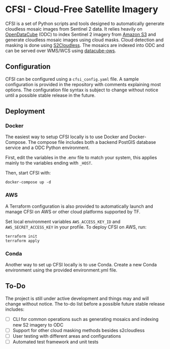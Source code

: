 # CFSI - Cloud-Free Satellite Imagery

CFSI is a set of Python scripts and tools designed to automatically generate cloudless mosaic images from Sentinel 2 data. It relies heavily on [OpenDataCube](https://www.opendatacube.org/) (ODC) to index Sentinel 2 imagery from [Amazon S3](https://registry.opendata.aws/sentinel-2/) and generate cloudless mosaic images using cloud masks. Cloud detection and masking is done using [S2Cloudless](https://github.com/sentinel-hub/sentinel2-cloud-detector). The mosaics are indexed into ODC and can be served over WMS/WCS using [datacube-ows](https://github.com/GispoCoding/datacube-ows).

## Configuration

CFSI can be configured using a `cfsi_config.yaml` file. A sample configuration is provided in the repository with comments explaining most options. The configuration file syntax is subject to change without notice until a possible stable release in the future.

## Deployment

### Docker

The easiest way to setup CFSI locally is to use Docker and Docker-Compose. The compose file includes both a backend PostGIS database service and a ODC Python environment. 

First, edit the variables in the .env file to match your system, this applies mainly to the variables ending with `_HOST`.

Then, start CFSI with:
```shell
docker-compose up -d
```

### AWS

A Terraform configuration is also provided to automatically launch and manage CFSI on AWS or other cloud platforms supported by TF.

Set local environment variables `AWS_ACCESS_KEY_ID` and `AWS_SECRET_ACCESS_KEY` in your profile. To deploy CFSI on AWS, run:
```shell
terraform init
terraform apply
```

### Conda

Another way to set up CFSI locally is to use Conda. Create a new Conda environment using the provided environment.yml file.

## To-Do

The project is still under active development and things may and will change without notice. The to-do list before a possible future stable release includes:

- [ ] CLI for common operations such as generating mosaics and indexing new S2 imagery to ODC
- [ ] Support for other cloud masking methods besides s2cloudless
- [ ] User testing with different areas and configurations
- [ ] Automated test framework and unit tests
